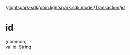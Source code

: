 //[lightspark-sdk](../../../index.md)/[com.lightspark.sdk.model](../index.md)/[Transaction](index.md)/[id](id.md)

# id

[common]\
val [id](id.md): [String](https://kotlinlang.org/api/latest/jvm/stdlib/kotlin/-string/index.html)
